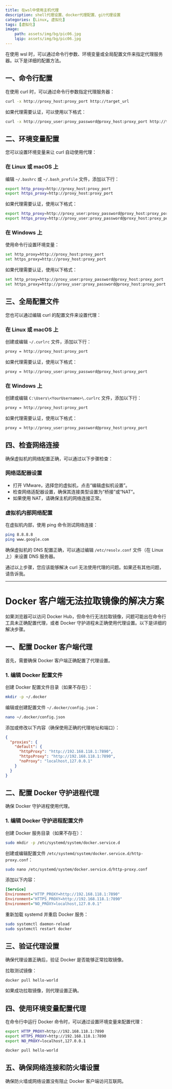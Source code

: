```yaml
---
title: 在wsl中使用主机代理
description: shell代理设置、docker代理配置、git代理设置
categories: [Linux, 虚拟化]
tags: [虚拟化]
image: 
    path: assets/img/bg/pic06.jpg
    lqip: assets/img/bg/pic06.jpg
---
```


在使用 wsl 时，可以通过命令行参数、环境变量或全局配置文件来指定代理服务器。以下是详细的配置方法。

## 一、命令行配置

在使用 curl 时，可以通过命令行参数指定代理服务器：

```sh
curl -x http://proxy_host:proxy_port http://target_url
```

如果代理需要认证，可以使用以下格式：

```sh
curl -x http://proxy_user:proxy_password@proxy_host:proxy_port http://target_url
```

## 二、环境变量配置

您可以设置环境变量来让 curl 自动使用代理：

### 在 Linux 或 macOS 上

编辑 `~/.bashrc` 或 `~/.bash_profile` 文件，添加以下行：

```sh
export http_proxy=http://proxy_host:proxy_port
export https_proxy=http://proxy_host:proxy_port
```

如果代理需要认证，使用以下格式：

```sh
export http_proxy=http://proxy_user:proxy_password@proxy_host:proxy_port
export https_proxy=http://proxy_user:proxy_password@proxy_host:proxy_port
```

### 在 Windows 上

使用命令行设置环境变量：

```sh
set http_proxy=http://proxy_host:proxy_port
set https_proxy=http://proxy_host:proxy_port
```

如果代理需要认证，使用以下格式：

```sh
set http_proxy=http://proxy_user:proxy_password@proxy_host:proxy_port
set https_proxy=http://proxy_user:proxy_password@proxy_host:proxy_port
```

## 三、全局配置文件

您也可以通过编辑 curl 的配置文件来设置代理：

### 在 Linux 或 macOS 上

创建或编辑 `~/.curlrc` 文件，添加以下行：

```sh
proxy = http://proxy_host:proxy_port
```

如果代理需要认证，使用以下格式：

```sh
proxy = http://proxy_user:proxy_password@proxy_host:proxy_port
```

### 在 Windows 上

创建或编辑 `C:\Users\<YourUsername>\.curlrc` 文件，添加以下行：

```sh
proxy = http://proxy_host:proxy_port
```

如果代理需要认证，使用以下格式：

```sh
proxy = http://proxy_user:proxy_password@proxy_host:proxy_port
```

## 四、检查网络连接

确保虚拟机的网络配置正确，可以通过以下步骤检查：

### 网络适配器设置

- 打开 VMware，选择您的虚拟机，点击“编辑虚拟机设置”。
- 检查网络适配器设置，确保其连接类型设置为“桥接”或“NAT”。
- 如果使用 NAT，请确保主机的网络连接正常。

### 虚拟机内部网络配置

在虚拟机内部，使用 ping 命令测试网络连接：

```sh
ping 8.8.8.8
ping www.google.com
```

确保虚拟机的 DNS 配置正确，可以通过编辑 `/etc/resolv.conf` 文件（在 Linux 上）来设置 DNS 服务器。

通过以上步骤，您应该能够解决 curl 无法使用代理的问题。如果还有其他问题，请告诉我。

---

# Docker 客户端无法拉取镜像的解决方案

如果浏览器可以访问 Docker Hub，但命令行无法拉取镜像，问题可能出在命令行工具未正确配置代理，或者 Docker 守护进程未正确使用代理设置。以下是详细的解决步骤。

## 一、配置 Docker 客户端代理

首先，需要确保 Docker 客户端正确配置了代理设置。

### 1. 编辑 Docker 配置文件

创建 Docker 配置文件目录（如果不存在）：

```sh
mkdir -p ~/.docker
```

编辑或创建配置文件 `~/.docker/config.json`：

```sh
nano ~/.docker/config.json
```

添加或修改以下内容（确保使用正确的代理地址和端口）：

```json
{
  "proxies": {
    "default": {
      "httpProxy": "http://192.168.118.1:7890",
      "httpsProxy": "http://192.168.118.1:7890",
      "noProxy": "localhost,127.0.0.1"
    }
  }
}
```

## 二、配置 Docker 守护进程代理

确保 Docker 守护进程使用代理。

### 1. 编辑 Docker 守护进程配置文件

创建 Docker 服务目录（如果不存在）：

```sh
sudo mkdir -p /etc/systemd/system/docker.service.d
```

创建或编辑配置文件 `/etc/systemd/system/docker.service.d/http-proxy.conf`：

```sh
sudo nano /etc/systemd/system/docker.service.d/http-proxy.conf
```

添加以下内容：

```ini
[Service]
Environment="HTTP_PROXY=http://192.168.118.1:7890"
Environment="HTTPS_PROXY=http://192.168.118.1:7890"
Environment="NO_PROXY=localhost,127.0.0.1"
```

重新加载 systemd 并重启 Docker 服务：

```sh
sudo systemctl daemon-reload
sudo systemctl restart docker
```

## 三、验证代理设置

确保代理设置正确后，验证 Docker 是否能够正常拉取镜像。

拉取测试镜像：

```sh
docker pull hello-world
```

如果成功拉取镜像，则代理设置正确。

## 四、使用环境变量配置代理

在命令行中运行 Docker 命令时，可以通过设置环境变量来配置代理：

```sh
export HTTP_PROXY=http://192.168.118.1:7890
export HTTPS_PROXY=http://192.168.118.1:7890
export NO_PROXY=localhost,127.0.0.1

docker pull hello-world
```

## 五、确保网络连接和防火墙设置

确保防火墙或网络设置没有阻止 Docker 客户端访问互联网。

